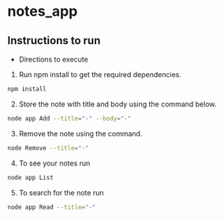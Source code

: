 # notes_app

## Instructions to run

* Directions to execute 
1. Run npm install to get the required dependencies.
```bash
npm install
```
2. Store the note with title and body using the command below.
```bash
node app Add --title="-" --body="-"
```
3. Remove the note using the command.
```bash
node Remove --title="-"
```
4. To see your notes run
```bash 
node app List
```
5. To search for the note run
```bash 
node app Read --title="-"
 ```
